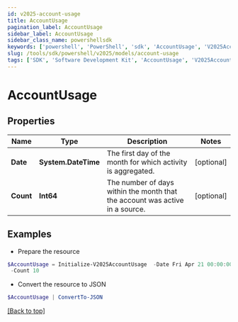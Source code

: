 ```yaml
---
id: v2025-account-usage
title: AccountUsage
pagination_label: AccountUsage
sidebar_label: AccountUsage
sidebar_class_name: powershellsdk
keywords: ['powershell', 'PowerShell', 'sdk', 'AccountUsage', 'V2025AccountUsage'] 
slug: /tools/sdk/powershell/v2025/models/account-usage
tags: ['SDK', 'Software Development Kit', 'AccountUsage', 'V2025AccountUsage']
---
```



# AccountUsage

## Properties

Name | Type | Description | Notes
------------ | ------------- | ------------- | -------------
**Date** | **System.DateTime** | The first day of the month for which activity is aggregated. | [optional] 
**Count** | **Int64** | The number of days within the month that the account was active in a source. | [optional] 

## Examples

- Prepare the resource
```powershell
$AccountUsage = Initialize-V2025AccountUsage  -Date Fri Apr 21 00:00:00 UTC 2023 `
 -Count 10
```

- Convert the resource to JSON
```powershell
$AccountUsage | ConvertTo-JSON
```


[[Back to top]](#) 

